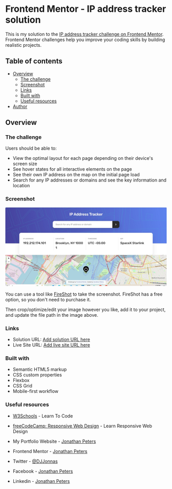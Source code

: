 # Frontend Mentor - IP address tracker solution

This is my solution to the [IP address tracker challenge on Frontend Mentor](https://www.frontendmentor.io/challenges/ip-address-tracker-I8-0yYAH0). Frontend Mentor challenges help you improve your coding skills by building realistic projects. 

## Table of contents

- [Overview](#overview)
  - [The challenge](#the-challenge)
  - [Screenshot](#screenshot)
  - [Links](#links)
  - [Built with](#built-with)
  - [Useful resources](#useful-resources)
- [Author](#author)

## Overview

### The challenge

Users should be able to:

- View the optimal layout for each page depending on their device's screen size
- See hover states for all interactive elements on the page
- See their own IP address on the map on the initial page load
- Search for any IP addresses or domains and see the key information and location

### Screenshot

![IPAddressTracker](ip.png)

You can use a tool like [FireShot](https://getfireshot.com/) to take the screenshot. FireShot has a free option, so you don't need to purchase it. 

Then crop/optimize/edit your image however you like, add it to your project, and update the file path in the image above.

### Links

- Solution URL: [Add solution URL here](https://your-solution-url.com)
- Live Site URL: [Add live site URL here](https://your-live-site-url.com)

### Built with

- Semantic HTML5 markup
- CSS custom properties
- Flexbox
- CSS Grid
- Mobile-first workflow

### Useful resources

- [W3Schools](https://www.w3schools.com) - Learn To Code
- [freeCodeCamp: Responsive Web Design](https://www.freecodecamp.org/learn/2022/responsive-web-design) - Learn Responsive Web Design

- My Portfolio Website - [Jonathan Peters](https://qms85.github.io/MyPortfolio/)
- Frontend Mentor - [Jonathan Peters](https://www.frontendmentor.io/profile/yourusername)
- Twitter - [@DJJonnas](https://www.twitter.com/@DJJonnas85)
- Facebook - [Jonathan Peters](https://www.facebook.com/2jonathanpeters)
- Linkedin - [Jonathan Peters](https://www.linkedin.com/in/2jonathanpeters)